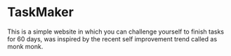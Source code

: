 # TaskMaker
This is a simple website in which you can challenge yourself to finish tasks for 60 days, was inspired by the recent self improvement trend called as monk monk. 
